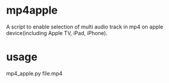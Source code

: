 # mp4apple
A script to enable selection of multi audio track in mp4 on apple device(including Apple TV, iPad, iPhone).

# usage
mp4_apple.py file.mp4